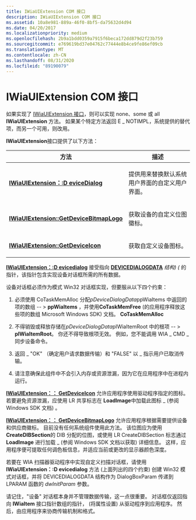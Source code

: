 ```yaml
---
title: IWiaUIExtension COM 接口
description: IWiaUIExtension COM 接口
ms.assetid: 10a8e981-889a-46f0-8bf5-da75632d4d94
ms.date: 04/20/2017
ms.localizationpriority: medium
ms.openlocfilehash: 2b9a1bdd0359a7915f6beca172dd879d2f23b759
ms.sourcegitcommit: e769619bd37e04762c77444e8b4ce9fe86ef09cb
ms.translationtype: MT
ms.contentlocale: zh-CN
ms.lasthandoff: 08/31/2020
ms.locfileid: "89190079"
---
```

# <a name="iwiauiextension-com-interface"></a>IWiaUIExtension COM 接口





如果实现了 [IWiaUIExtension 接口](/previous-versions/windows/hardware/drivers/ff545078(v=vs.85))，则可以实现 none、some 或 all **IWiaUIExtension** 方法。 如果某个特定方法返回 E \_ NOTIMPL，系统提供的替代项，而另一个可用，则改用。

**IWiaUIExtension**接口提供了以下方法：

<table>
<colgroup>
<col width="50%" />
<col width="50%" />
</colgroup>
<thead>
<tr class="header">
<th>方法</th>
<th>描述</th>
</tr>
</thead>
<tbody>
<tr class="odd">
<td><p><a href="https://docs.microsoft.com/previous-versions/windows/hardware/drivers/ff545069(v=vs.85)" data-raw-source="[&lt;strong&gt;IWiaUIExtension::DeviceDialog&lt;/strong&gt;](/previous-versions/windows/hardware/drivers/ff545069(v=vs.85))"><strong>IWiaUIExtension：:D eviceDialog</strong></a></p></td>
<td><p>提供用来替换默认系统用户界面的自定义用户界面。</p></td>
</tr>
<tr class="even">
<td><p><a href="https://docs.microsoft.com/previous-versions/windows/hardware/drivers/ff545073(v=vs.85)" data-raw-source="[&lt;strong&gt;IWiaUIExtension::GetDeviceBitmapLogo&lt;/strong&gt;](/previous-versions/windows/hardware/drivers/ff545073(v=vs.85))"><strong>IWiaUIExtension::GetDeviceBitmapLogo</strong></a></p></td>
<td><p>获取设备的自定义位图徽标。</p></td>
</tr>
<tr class="odd">
<td><p><a href="https://docs.microsoft.com/previous-versions/windows/hardware/drivers/ff545075(v=vs.85)" data-raw-source="[&lt;strong&gt;IWiaUIExtension::GetDeviceIcon&lt;/strong&gt;](/previous-versions/windows/hardware/drivers/ff545075(v=vs.85))"><strong>IWiaUIExtension::GetDeviceIcon</strong></a></p></td>
<td><p>获取自定义设备图标。</p></td>
</tr>
</tbody>
</table>

 

[**IWiaUIExtension：:D evicedialog**](/previous-versions/windows/hardware/drivers/ff545069(v=vs.85)) 接受指向 [**DEVICEDIALOGDATA**](/windows-hardware/drivers/ddi/wiadevd/ns-wiadevd-tagdevicedialogdata) *结构)  (* 的指针，该指针包含实现设备对话框所需的所有数据。

设备对话框必须作为模式 Win32 对话框实现，但要服从以下四个约束：

1.  必须使用 CoTaskMemAlloc 分配*pDeviceDialogData*ppWiaItems 中返回的项的数组 -- &gt; **ppWiaItems** ，并使用**CoTaskMemFree** (的应用程序释放这些项的数组 Microsoft Windows SDK) 文档。 **CoTaskMemAlloc**

2.  不得销毁或释放存储在*pDeviceDialogData*pIWiaItemRoot 中的根项  -- &gt; **pIWiaItemRoot**。 你还不得导致根项无效。 例如，您不能调用 WIA \_ CMD \_ 同步设备命令。

3.  返回 \_ "OK" （确定用户请求数据传输）和 "FALSE" 以 \_ 指示用户已取消传输。

4.  请注意确保此组件中不会引入内存或资源泄漏，因为它在应用程序中在进程内运行。

[**IWiaUIExtension：： GetDeviceIcon**](/previous-versions/windows/hardware/drivers/ff545075(v=vs.85)) 允许应用程序使用驱动程序指定的图标。 若要避免资源泄漏，应使用 LR 共享标志在 **LoadImage**中加载此图标 \_ (参阅 Windows SDK 文档) 。

[**IWiaUIExtension：： GetDeviceBitmapLogo**](/previous-versions/windows/hardware/drivers/ff545073(v=vs.85)) 允许应用程序根据需要提供设备和供应商徽标。 目前没有任何系统组件使用此方法。 该位图应为使用 **CreateDIBSection**的 DIB 分配的位图，或使用 LR CreateDIBSection 标志通过 **LoadImage** 进行加载 \_ (参阅 Windows SDK 文档以获取) 详细信息。 这样，应用程序便可提取任何调色板信息，并适应当前或更改的显示器颜色深度。

若要在 WIA 扫描器驱动程序中实现自定义扫描对话框，请使用 **IWiaUIExtension：:D evicedialog** 方法 (上面列出的四个约束) 创建 Win32 模式对话框，并将 DEVICEDIALOGDATA 结构作为 DialogBoxParam 传递到 LPARAM 函数的 *dwInitParam* 参数。

请记住，"设备" 对话框本身并不管理数据传输，这一点很重要。 对话框仅返回指向 **IWiaItem** 接口指针数组的指针， (将属性设置) 从驱动程序到应用程序。 然后，由应用程序来协商传输机制和格式。

 

